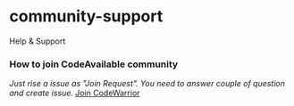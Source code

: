 # community-support
Help &amp; Support

### How to join CodeAvailable community
   *Just rise a issue as "Join Request". You need to answer couple of question and create issue.* [Join CodeWarrior](https://github.com/CodeAvailable/community-support/issues/new?assignees=shajeen&labels=Join+request&template=join-request.md&title=%5BJoin+Request%5D)
